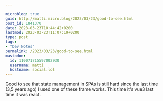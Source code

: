 ```yaml
---

microblog: true
guid: http://matti.micro.blog/2023/03/23/good-to-see.html
post_id: 1841370
date: 2023-03-23T10:44:42+0200
lastmod: 2023-03-23T11:07:19+0200
type: post
tags:
- "Dev Notes"
permalink: /2023/03/23/good-to-see.html
mastodon:
  id: 110071715597002930
  username: matti
  hostname: social.lol
---
```

Good to see that state management in SPAs is still hard since the last time (3,5 years ago) I used one of these frame works. This time it's vue3 last time it was react.
